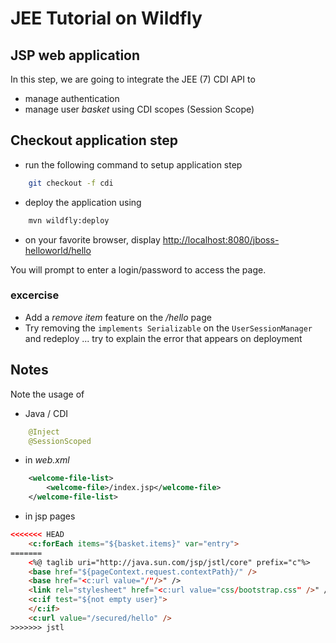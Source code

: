 # JEE Tutorial on Wildfly

## JSP web application
In this step, we are going to integrate the JEE (7) CDI API to 
- manage authentication
- manage user _basket_ using CDI scopes (Session Scope) 

## Checkout application step
* run the following command to setup application step
```sh
	git checkout -f cdi
```
* deploy the application using
```sh
	mvn wildfly:deploy
```
* on your favorite browser, display [http://localhost:8080/jboss-helloworld/hello](http://localhost:8080/jboss-helloworld/hello)

You will prompt to enter a login/password to access the page.

### excercise
* Add a _remove item_ feature on the _/hello_ page
* Try removing the `implements Serializable` on the `UserSessionManager` and redeploy ... try to explain the error that appears on deployment

## Notes
Note the usage of

* Java / CDI
```java
	@Inject
	@SessionScoped
```

* in _web.xml_
```xml
	<welcome-file-list>
		<welcome-file>/index.jsp</welcome-file>
	</welcome-file-list>
```

* in jsp pages
```html
<<<<<<< HEAD
	<c:forEach items="${basket.items}" var="entry">	
=======
	<%@ taglib uri="http://java.sun.com/jsp/jstl/core" prefix="c"%>
	<base href="${pageContext.request.contextPath}/" />
	<base href="<c:url value="/"/>" />
	<link rel="stylesheet" href="<c:url value="css/bootstrap.css" />" />
	<c:if test="${not empty user}">
	</c:if>
	<c:url value="/secured/hello" />
>>>>>>> jstl
```
